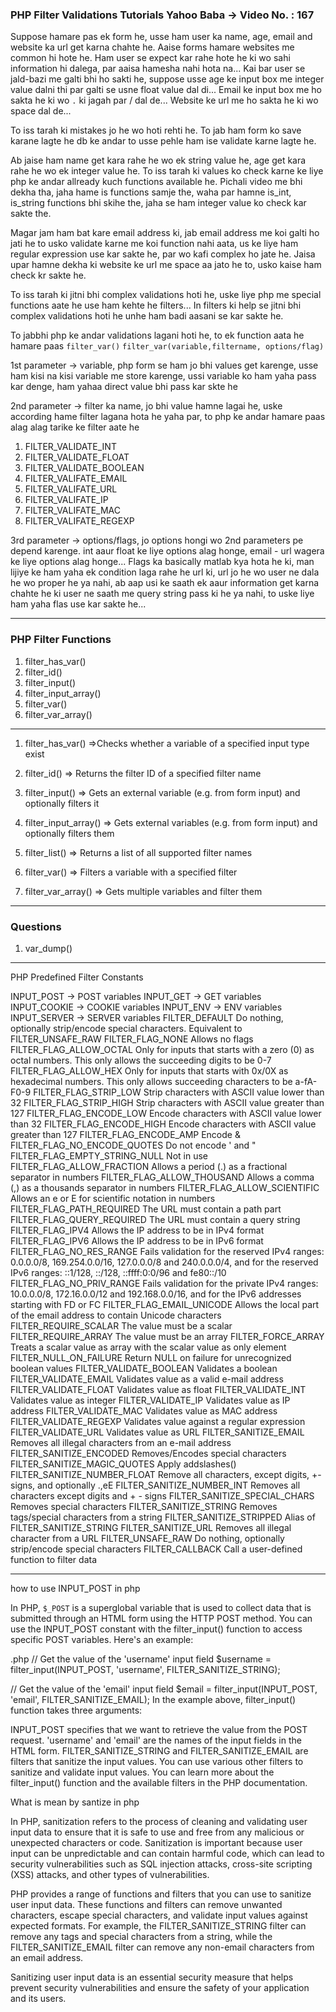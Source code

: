 ### PHP Filter Validations Tutorials Yahoo Baba -> Video No. : 167

Suppose hamare pas ek form he, usse ham user ka name, age, email and website ka url get karna chahte he.
Aaise forms hamare websites me common hi hote he.
Ham user se expect kar rahe hote he ki wo sahi information hi dalega, par aaisa hamesha nahi hota na...
Kai bar user se jald-bazi me galti bhi ho sakti he, suppose usse age ke input box me integer value dalni thi par galti se usne float value dal di...
Email ke input box me ho sakta he ki wo `.` ki jagah par / dal de...
Website ke url me ho sakta he ki wo space dal de...

To iss tarah ki mistakes jo he wo hoti rehti he. To jab ham form ko save karane lagte he db ke andar to usse pehle ham ise validate karne lagte he.

Ab jaise ham name get kara rahe he wo ek string value he, age get kara rahe he wo ek integer value he. To iss tarah ki values ko check karne ke liye php ke andar allready kuch functions available he. Pichali video me bhi dekha tha, jaha hame is functions samje the, waha par hamne is_int, is_string functions bhi skihe the, jaha se ham integer value ko check kar sakte the.

Magar jam ham bat kare email address ki, jab email address me koi galti ho jati he to usko validate karne me koi function nahi aata, us ke liye ham regular expression use kar sakte he, par wo kafi complex ho jate he.
Jaisa upar hamne dekha ki website ke url me space aa jato he to, usko kaise ham check kr sakte he.

To iss tarah ki jitni bhi complex validations hoti he, uske liye php me special functions aate he use ham kehte
he filters...
In filters ki help se jitni bhi complex validations hoti he unhe ham badi aasani se kar sakte he.

To jabbhi php ke andar validations lagani hoti he, to ek function aata he hamare paas `filter_var()`
`filter_var(variable,filtername, options/flag)`

1st parameter -> variable, php form se ham jo bhi values get karenge, usse ham kisi na kisi variable me store karenge, ussi variable ko ham yaha pass kar denge, ham yahaa direct value bhi pass kar skte he

2nd parameter -> filter ka name, jo bhi value hamne lagai he, uske according hame filter lagana hota he yaha par, to php ke andar hamare paas alag alag tarike ke filter aate he

1. FILTER_VALIDATE_INT
2. FILTER_VALIDATE_FLOAT
3. FILTER_VALIDATE_BOOLEAN
4. FILTER_VALIFATE_EMAIL
5. FILTER_VALIFATE_URL
6. FILTER_VALIFATE_IP
7. FILTER_VALIFATE_MAC
8. FILTER_VALIFATE_REGEXP

3rd parameter -> options/flags, jo options hongi wo 2nd parameters pe depend karenge. int aaur float ke liye options alag honge, email - url wagera ke liye options alag honge...
Flags ka basically matlab kya hota he ki, man lijiye ke ham yaha ek condition laga rahe he url ki, url jo he wo user ne dala he wo proper he ya nahi, ab aap usi ke saath ek aaur information get karna chahte he ki user ne saath me query string pass ki he ya nahi, to uske liye ham yaha flas use kar sakte he...

---

### PHP Filter Functions

1. filter_has_var()
2. filter_id()
3. filter_input()
4. filter_input_array()
5. filter_var()
6. filter_var_array()

---

1. filter_has_var()
   =>Checks whether a variable of a specified input type exist

2. filter_id()
   => Returns the filter ID of a specified filter name

3. filter_input()
   => Gets an external variable (e.g. from form input) and optionally filters it

4. filter_input_array()
   => Gets external variables (e.g. from form input) and optionally filters them

5. filter_list()
   => Returns a list of all supported filter names

6. filter_var()
   => Filters a variable with a specified filter

7. filter_var_array()
   => Gets multiple variables and filter them

---

### Questions

1. var_dump()

---

PHP Predefined Filter Constants

INPUT_POST -> POST variables
INPUT_GET -> GET variables
INPUT_COOKIE -> COOKIE variables
INPUT_ENV -> ENV variables
INPUT_SERVER -> SERVER variables
FILTER_DEFAULT Do nothing, optionally strip/encode special characters. Equivalent to FILTER_UNSAFE_RAW
FILTER_FLAG_NONE Allows no flags
FILTER_FLAG_ALLOW_OCTAL Only for inputs that starts with a zero (0) as octal numbers. This only allows the succeeding digits to be 0-7
FILTER_FLAG_ALLOW_HEX Only for inputs that starts with 0x/0X as hexadecimal numbers. This only allows succeeding characters to be a-fA-F0-9
FILTER_FLAG_STRIP_LOW Strip characters with ASCII value lower than 32
FILTER_FLAG_STRIP_HIGH Strip characters with ASCII value greater than 127
FILTER_FLAG_ENCODE_LOW Encode characters with ASCII value lower than 32
FILTER_FLAG_ENCODE_HIGH Encode characters with ASCII value greater than 127
FILTER_FLAG_ENCODE_AMP Encode &
FILTER_FLAG_NO_ENCODE_QUOTES Do not encode ' and "
FILTER_FLAG_EMPTY_STRING_NULL Not in use
FILTER_FLAG_ALLOW_FRACTION Allows a period (.) as a fractional separator in numbers
FILTER_FLAG_ALLOW_THOUSAND Allows a comma (,) as a thousands separator in numbers
FILTER_FLAG_ALLOW_SCIENTIFIC Allows an e or E for scientific notation in numbers
FILTER_FLAG_PATH_REQUIRED The URL must contain a path part
FILTER_FLAG_QUERY_REQUIRED The URL must contain a query string
FILTER_FLAG_IPV4 Allows the IP address to be in IPv4 format
FILTER_FLAG_IPV6 Allows the IP address to be in IPv6 format
FILTER_FLAG_NO_RES_RANGE Fails validation for the reserved IPv4 ranges: 0.0.0.0/8, 169.254.0.0/16, 127.0.0.0/8 and 240.0.0.0/4, and for the reserved IPv6 ranges: ::1/128, ::/128, ::ffff:0:0/96 and fe80::/10
FILTER_FLAG_NO_PRIV_RANGE Fails validation for the private IPv4 ranges: 10.0.0.0/8, 172.16.0.0/12 and 192.168.0.0/16, and for the IPv6 addresses starting with FD or FC
FILTER_FLAG_EMAIL_UNICODE Allows the local part of the email address to contain Unicode characters
FILTER_REQUIRE_SCALAR The value must be a scalar
FILTER_REQUIRE_ARRAY The value must be an array
FILTER_FORCE_ARRAY Treats a scalar value as array with the scalar value as only element
FILTER_NULL_ON_FAILURE Return NULL on failure for unrecognized boolean values
FILTER_VALIDATE_BOOLEAN Validates a boolean
FILTER_VALIDATE_EMAIL Validates value as a valid e-mail address
FILTER_VALIDATE_FLOAT Validates value as float
FILTER_VALIDATE_INT Validates value as integer
FILTER_VALIDATE_IP Validates value as IP address
FILTER_VALIDATE_MAC Validates value as MAC address
FILTER_VALIDATE_REGEXP Validates value against a regular expression
FILTER_VALIDATE_URL Validates value as URL
FILTER_SANITIZE_EMAIL Removes all illegal characters from an e-mail address
FILTER_SANITIZE_ENCODED Removes/Encodes special characters
FILTER_SANITIZE_MAGIC_QUOTES Apply addslashes()
FILTER_SANITIZE_NUMBER_FLOAT Remove all characters, except digits, +- signs, and optionally .,eE
FILTER_SANITIZE_NUMBER_INT Removes all characters except digits and + - signs
FILTER_SANITIZE_SPECIAL_CHARS Removes special characters
FILTER_SANITIZE_STRING Removes tags/special characters from a string
FILTER_SANITIZE_STRIPPED Alias of FILTER_SANITIZE_STRING
FILTER_SANITIZE_URL Removes all illegal character from a URL
FILTER_UNSAFE_RAW Do nothing, optionally strip/encode special characters
FILTER_CALLBACK Call a user-defined function to filter data

---

how to use INPUT_POST in php

In PHP, `$_POST` is a superglobal variable that is used to collect data that is submitted through an HTML form using the HTTP POST method. You can use the INPUT_POST constant with the filter_input() function to access specific POST variables. Here's an example:

.php
// Get the value of the 'username' input field
$username = filter_input(INPUT_POST, 'username', FILTER_SANITIZE_STRING);

// Get the value of the 'email' input field
$email = filter_input(INPUT_POST, 'email', FILTER_SANITIZE_EMAIL);
In the example above, filter_input() function takes three arguments:

INPUT_POST specifies that we want to retrieve the value from the POST request.
'username' and 'email' are the names of the input fields in the HTML form.
FILTER_SANITIZE_STRING and FILTER_SANITIZE_EMAIL are filters that sanitize the input values.
You can use various other filters to sanitize and validate input values. You can learn more about the filter_input() function and the available filters in the PHP documentation.

What is mean by santize in php

In PHP, sanitization refers to the process of cleaning and validating user input data to ensure that it is safe to use and free from any malicious or unexpected characters or code. Sanitization is important because user input can be unpredictable and can contain harmful code, which can lead to security vulnerabilities such as SQL injection attacks, cross-site scripting (XSS) attacks, and other types of vulnerabilities.

PHP provides a range of functions and filters that you can use to sanitize user input data. These functions and filters can remove unwanted characters, escape special characters, and validate input values against expected formats. For example, the FILTER_SANITIZE_STRING filter can remove any tags and special characters from a string, while the FILTER_SANITIZE_EMAIL filter can remove any non-email characters from an email address.

Sanitizing user input data is an essential security measure that helps prevent security vulnerabilities and ensure the safety of your application and its users.
